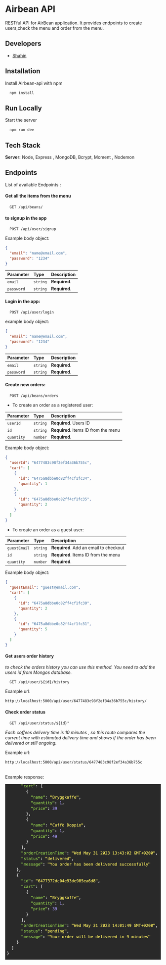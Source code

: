 # Airbean API

RESTful API for AirBean application. It provides endpoints to create users,check the menu and order from the menu.

## Developers

- [Shahin](https://www.github.com/shahfarzane)

## Installation

Install Airbean-api with npm

```bash
  npm install

```

## Run Locally

Start the server

```bash
  npm run dev
```

## Tech Stack

**Server:** Node, Express , MongoDB, Bcrypt, Moment , Nodemon

## Endpoints

List of available Endpoints :

#### Get all the items from the menu

```http
  GET /api/beans/
```

#### to signup in the app

```http
  POST /api/user/signup
```

Example body object:

```json
{
  "email": "name@email.com",
  "password": "1234"
}
```

| Parameter  | Type     | Description   |
| :--------- | :------- | :------------ |
| `email`    | `string` | **Required**. |
| `password` | `string` | **Required**. |

#### Login in the app:

```http
  POST /api/user/login
```

example body object:

```json
{
  "email": "name@email.com",
  "password": "1234"
}
```

| Parameter  | Type     | Description   |
| :--------- | :------- | :------------ |
| `email`    | `string` | **Required**. |
| `password` | `string` | **Required**. |

#### Create new orders:

```http
  POST /api/beans/orders
```

- To create an order as a registered user:

| Parameter  | Type     | Description                          |
| :--------- | :------- | :----------------------------------- |
| `userId`   | `string` | **Required**. Users ID               |
| `id`       | `string` | **Required**. Items ID from the menu |
| `quantity` | `number` | **Required**.                        |

Example body object:

```json
{
  "userId": "6477483c98f2ef34a36b755c",
  "cart": [
    {
      "id": "6475a8dbbe0c82ff4cf1fc34",
      "quantity": 1
    },
    {
      "id": "6475a8dbbe0c82ff4cf1fc35",
      "quantity": 2
    }
  ]
}
```

- To create an order as a guest user:

| Parameter    | Type     | Description                            |
| :----------- | :------- | :------------------------------------- |
| `guestEmail` | `string` | **Required**. Add an email to checkout |
| `id`         | `string` | **Required**. Items ID from the menu   |
| `quantity`   | `number` | **Required**.                          |

Example body object:

```json
{
  "guestEmail": "guest@email.com",
  "cart": [
    {
      "id": "6475a8dbbe0c82ff4cf1fc30",
      "quantity": 2
    },
    {
      "id": "6475a8dbbe0c82ff4cf1fc31",
      "quantity": 5
    }
  ]
}
```

#### Get users order history

_to check the orders history you can use this method. You need to add the users id from Mongos database._

```http
  GET /api/user/${id}/history
```

Example url:

```bash
http://localhost:5000/api/user/6477483c98f2ef34a36b755c/history/

```

#### Check order status

```http
  GET /api/user/status/${id}"
```

_Each coffees delivery time is 10 minutes , so this route compares the current time with estimated delivery time and shows if the order has been delivered or still ongoing._

Example url:

```bash
http://localhost:5000/api/user/status/6477483c98f2ef34a36b755c



```

Example response:

![resonse example](https://raw.githubusercontent.com/AirbeanAPI-Ghost-Astronauts/Airbean-API/main/screenshots/screenshot1.png)
